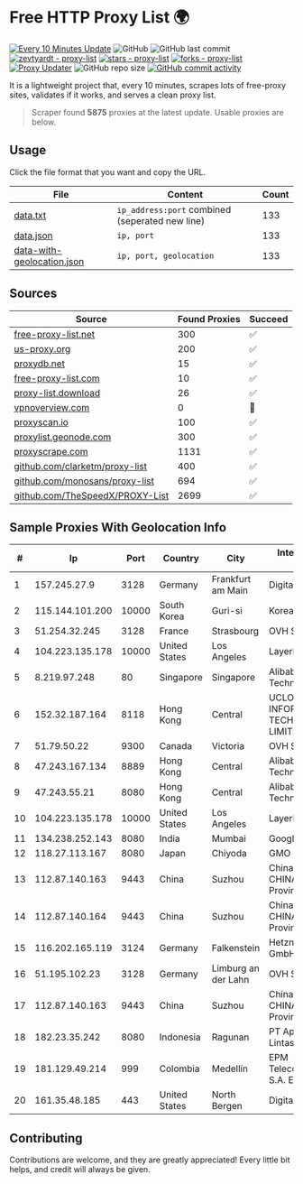 
# Free HTTP Proxy List 🌍

[![Every 10 Minutes Update](https://github.com/mertguvencli/http-proxy-list/actions/workflows/main.yml/badge.svg?branch=main)](https://github.com/mertguvencli/http-proxy-list/actions/workflows/main.yml)
![GitHub](https://img.shields.io/github/license/mertguvencli/http-proxy-list)
![GitHub last commit](https://img.shields.io/github/last-commit/mertguvencli/http-proxy-list)
[![zevtyardt - proxy-list](https://img.shields.io/static/v1?label=zevtyardt&message=proxy-list&color=blue&logo=github)](https://github.com/zevtyardt/proxy-list "Go to GitHub repo")
[![stars - proxy-list](https://img.shields.io/github/stars/zevtyardt/proxy-list?style=social)](https://github.com/zevtyardt/proxy-list)
[![forks - proxy-list](https://img.shields.io/github/forks/zevtyardt/proxy-list?style=social)](https://github.com/zevtyardt/proxy-list)
[![Proxy Updater](https://github.com/zevtyardt/proxy-list/workflows/Proxy%20Updater/badge.svg)](https://github.com/zevtyardt/proxy-list/actions?query=workflow:"Proxy+Updater")
![GitHub repo size](https://img.shields.io/github/repo-size/zevtyardt/proxy-list)
[![GitHub commit activity](https://img.shields.io/github/commit-activity/m/zevtyardt/proxy-list?logo=commits)](https://github.com/zevtyardt/proxy-list/commits/main)

It is a lightweight project that, every 10 minutes, scrapes lots of free-proxy sites, validates if it works, and serves a clean proxy list.

> Scraper found **5875** proxies at the latest update. Usable proxies are below.

## Usage

Click the file format that you want and copy the URL.

|File|Content|Count|
|----|-------|-----|
|[data.txt](https://raw.githubusercontent.com/mertguvencli/http-proxy-list/main/proxy-list/data.txt)|`ip_address:port` combined (seperated new line)|133|
|[data.json](https://raw.githubusercontent.com/mertguvencli/http-proxy-list/main/proxy-list/data.json)|`ip, port`|133|
|[data-with-geolocation.json](https://raw.githubusercontent.com/mertguvencli/http-proxy-list/main/proxy-list/data-with-geolocation.json)|`ip, port, geolocation`|133|

## Sources

|Source|Found Proxies|Succeed|
|------|-------------|-------|
|[free-proxy-list.net](https://free-proxy-list.net)|300|✅|
|[us-proxy.org](https://www.us-proxy.org)|200|✅|
|[proxydb.net](http://proxydb.net)|15|✅|
|[free-proxy-list.com](https://free-proxy-list.com/?page=&port=&type%5B%5D=http&type%5B%5D=https&up_time=0&search=Search)|10|✅|
|[proxy-list.download](https://www.proxy-list.download/HTTP)|26|✅|
|[vpnoverview.com](https://vpnoverview.com/privacy/anonymous-browsing/free-proxy-servers)|0|🚫|
|[proxyscan.io](https://www.proxyscan.io)|100|✅|
|[proxylist.geonode.com](https://proxylist.geonode.com/api/proxy-list?limit=300&page=1&sort_by=lastChecked&sort_type=desc&protocols=http,https)|300|✅|
|[proxyscrape.com](https://api.proxyscrape.com/v2/?request=displayproxies&protocol=http&timeout=10000&country=all&ssl=all&anonymity=all)|1131|✅|
|[github.com/clarketm/proxy-list](https://raw.githubusercontent.com/clarketm/proxy-list/master/proxy-list-raw.txt)|400|✅|
|[github.com/monosans/proxy-list](https://raw.githubusercontent.com/monosans/proxy-list/main/proxies/http.txt)|694|✅|
|[github.com/TheSpeedX/PROXY-List](https://raw.githubusercontent.com/TheSpeedX/PROXY-List/master/http.txt)|2699|✅|


## Sample Proxies With Geolocation Info

|#|Ip|Port|Country|City|Internet Service Provider|
|-|--|----|-------|----|-------------------------|
|1|157.245.27.9|3128|Germany|Frankfurt am Main|DigitalOcean, LLC|
|2|115.144.101.200|10000|South Korea|Guri-si|Korea Telecom|
|3|51.254.32.245|3128|France|Strasbourg|OVH SAS|
|4|104.223.135.178|10000|United States|Los Angeles|LayerHost|
|5|8.219.97.248|80|Singapore|Singapore|Alibaba (US) Technology Co., Ltd.|
|6|152.32.187.164|8118|Hong Kong|Central|UCLOUD INFORMATION TECHNOLOGY (HK) LIMITED|
|7|51.79.50.22|9300|Canada|Victoria|OVH SAS|
|8|47.243.167.134|8889|Hong Kong|Central|Alibaba (US) Technology Co., Ltd.|
|9|47.243.55.21|8080|Hong Kong|Central|Alibaba (US) Technology Co., Ltd.|
|10|104.223.135.178|10000|United States|Los Angeles|LayerHost|
|11|134.238.252.143|8080|India|Mumbai|Google LLC|
|12|118.27.113.167|8080|Japan|Chiyoda|GMO Internet, Inc.|
|13|112.87.140.163|9443|China|Suzhou|China Unicom CHINA169 Jiangsu Province Network|
|14|112.87.140.164|9443|China|Suzhou|China Unicom CHINA169 Jiangsu Province Network|
|15|116.202.165.119|3124|Germany|Falkenstein|Hetzner Online GmbH|
|16|51.195.102.23|3128|Germany|Limburg an der Lahn|OVH SAS|
|17|112.87.140.163|9443|China|Suzhou|China Unicom CHINA169 Jiangsu Province Network|
|18|182.23.35.242|8080|Indonesia|Ragunan|PT Aplikanusa Lintasarta|
|19|181.129.49.214|999|Colombia|Medellín|EPM Telecomunicaciones S.A. E.S.P.|
|20|161.35.48.185|443|United States|North Bergen|DigitalOcean, LLC|



## Contributing

Contributions are welcome, and they are greatly appreciated! Every
little bit helps, and credit will always be given.

